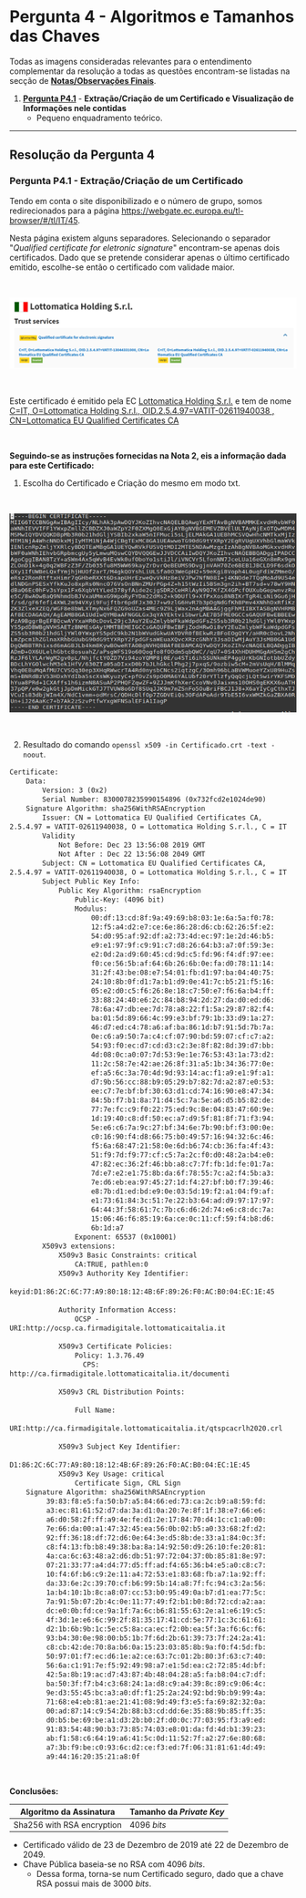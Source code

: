 # Pergunta 4 - Algoritmos e Tamanhos das Chaves

Todas as imagens consideradas relevantes para o entendimento complementar da resolução a todas as questões encontram-se listadas na secção de [**Notas/Observações Finais**](#notasobservações-finais).

1. [**Pergunta P4.1**]() - **Extração/Criação de um Certificado e Visualização de Informações nele contidas**
    - Pequeno enquadramento teórico.
    
---

## Resolução da Pergunta 4

### Pergunta P4.1 - Extração/Criação de um Certificado

Tendo em conta o site disponibilizado e o número de grupo, somos redirecionados para a página https://webgate.ec.europa.eu/tl-browser/#/tl/IT/45.

Nesta página existem alguns separadores. Selecionando o separador "*Qualified certificate for eletronic signature*" encontram-se apenas dois certificados. Dado que se pretende considerar apenas o último certificado emitido, escolhe-se então o certificado com validade maior.

<br/>

<p align="center">
    <img src="Qualified%20Certificate.PNG">
</p>

<br/>

 Este certificado é emitido pela EC [Lottomatica Holding S.r.l.](https://webgate.ec.europa.eu/tl-browser/#/tl/IT/45) e tem de nome [C=IT, O=Lottomatica Holding S.r.l., OID.2.5.4.97=VATIT-02611940038
, CN=Lottomatica EU Qualified Certificates CA](https://webgate.ec.europa.eu/tl-browser/#/tl/IT/45/2)

<br/>

**Seguindo-se as instruções fornecidas na Nota 2, eis a informação dada para este Certificado:**

1. Escolha do Certificado e Criação do mesmo em modo txt.

<br/>

<p align="center">
    <img width="519" height="349" src="Certificado.PNG">
</p>

<br/>

2. Resultado do comando `openssl x509 -in Certificado.crt -text -noout`.

```
Certificate:
    Data:
        Version: 3 (0x2)
        Serial Number: 8300078235990154896 (0x732fcd2e1024de90)
    Signature Algorithm: sha256WithRSAEncryption
        Issuer: CN = Lottomatica EU Qualified Certificates CA, 2.5.4.97 = VATIT-02611940038, O = Lottomatica Holding S.r.l., C = IT
        Validity
            Not Before: Dec 23 13:56:08 2019 GMT
            Not After : Dec 22 13:56:08 2049 GMT
        Subject: CN = Lottomatica EU Qualified Certificates CA, 2.5.4.97 = VATIT-02611940038, O = Lottomatica Holding S.r.l., C = IT
        Subject Public Key Info:
            Public Key Algorithm: rsaEncryption
                Public-Key: (4096 bit)
                Modulus:
                    00:df:13:cd:8f:9a:49:69:b8:03:1e:6a:5a:f0:78:
                    12:f5:a4:d2:e7:ce:6e:86:28:d6:cb:62:26:5f:e2:
                    54:d0:95:af:92:df:a2:73:4d:ec:97:1e:2d:46:b5:
                    e9:e1:97:9f:c9:91:c7:d8:26:64:b3:a7:0f:59:3e:
                    e2:0d:2a:d9:60:45:cd:9d:c5:fd:96:f4:df:97:ee:
                    f0:ce:56:5b:af:64:6b:26:6b:0e:fa:d0:78:11:14:
                    31:2f:43:be:08:e7:54:01:fb:d1:97:ba:04:40:75:
                    24:10:8b:0f:d1:7a:b1:d9:0e:41:7c:b5:21:f5:16:
                    05:e2:d0:c5:f6:26:8e:18:c7:50:e7:f6:6a:b4:ff:
                    33:88:24:40:e6:2c:84:b8:94:2d:27:da:d0:ed:d6:
                    78:6a:47:db:ee:7d:78:a8:22:f1:5a:29:87:82:f4:
                    ba:01:5d:89:66:4c:99:e3:bf:79:1b:33:d9:1a:27:
                    46:d7:ed:c4:78:a6:af:ba:86:1d:b7:91:5d:7b:7a:
                    0e:c6:a9:50:7a:c4:cf:07:90:bd:59:07:cf:c7:a2:
                    54:93:f0:ec:d7:cd:d3:c2:3e:8f:82:8d:39:d7:bb:
                    4d:08:0c:a0:07:7d:53:9e:1e:76:53:43:1a:73:d2:
                    11:2c:58:7e:42:ae:26:8f:31:a5:1b:34:36:77:0e:
                    ef:a5:6c:3a:70:4d:9d:93:14:ac:f1:a9:e1:9f:a1:
                    d7:9b:56:cc:88:b9:05:29:b7:82:7d:a2:87:e0:53:
                    ee:c7:7e:bf:bf:30:63:d1:cd:74:16:90:e8:47:34:
                    84:5b:f7:b1:8a:71:d4:5c:7a:5e:a6:d5:b5:82:de:
                    77:7e:fc:c9:f0:22:75:ed:9c:8e:04:83:47:60:9e:
                    1d:19:40:c8:df:50:ec:a7:d9:5f:81:8f:71:f3:94:
                    5e:e6:c6:7a:9c:27:bf:34:6e:7b:90:bf:f3:00:0e:
                    c0:16:90:f4:d8:66:75:b0:49:57:16:94:32:6c:46:
                    f5:6a:68:47:21:58:0e:6d:b6:74:cb:36:fa:4f:43:
                    51:f9:7d:f9:77:cf:c5:7a:2c:f0:d0:48:2a:b4:e0:
                    47:82:ec:36:2f:46:bb:a8:c7:7f:fb:1d:fe:01:7a:
                    7d:e7:e2:e1:75:8b:da:6f:78:55:7c:a2:f4:5b:a3:
                    7e:d6:eb:ea:97:45:27:1d:f4:27:bf:b0:f7:39:46:
                    e8:7b:d1:ed:bd:e9:0e:03:5d:19:f2:a1:04:f9:af:
                    e1:73:61:84:3c:51:7e:22:b3:64:ad:d9:97:17:97:
                    64:44:3f:58:61:7c:7b:c6:d6:2d:74:e6:c8:dc:7a:
                    15:06:46:f6:85:19:6a:ce:0c:11:cf:59:f4:b8:d6:
                    6b:1d:a7
                Exponent: 65537 (0x10001)
        X509v3 extensions:
            X509v3 Basic Constraints: critical
                CA:TRUE, pathlen:0
            X509v3 Authority Key Identifier: 
                keyid:D1:86:2C:6C:77:A9:80:18:12:4B:6F:89:26:F0:AC:B0:04:EC:1E:45

            Authority Information Access: 
                OCSP - URI:http://ocsp.ca.firmadigitale.lottomaticaitalia.it

            X509v3 Certificate Policies: 
                Policy: 1.3.76.49
                  CPS: http://ca.firmadigitale.lottomaticaitalia.it/documenti

            X509v3 CRL Distribution Points: 

                Full Name:
                  URI:http://ca.firmadigitale.lottomaticaitalia.it/qtspcacrlh2020.crl

            X509v3 Subject Key Identifier: 
                D1:86:2C:6C:77:A9:80:18:12:4B:6F:89:26:F0:AC:B0:04:EC:1E:45
            X509v3 Key Usage: critical
                Certificate Sign, CRL Sign
    Signature Algorithm: sha256WithRSAEncryption
         39:83:f8:e5:fa:50:b7:a5:84:66:ed:73:ca:2c:b9:a8:59:fd:
         a3:ec:81:61:52:d7:da:3a:d1:0a:20:7e:8f:1f:38:e7:66:e6:
         a6:d0:58:2f:ff:a9:4e:fe:d1:2e:17:84:70:d4:1c:c1:a0:00:
         7e:66:da:00:a1:47:32:45:ea:56:0b:02:b5:a0:33:68:2f:d2:
         92:ff:36:18:df:72:d6:0e:64:3e:d5:8b:de:33:a1:84:0c:3f:
         c8:f4:13:fb:b8:49:38:ba:8a:14:92:50:d9:26:10:fe:20:81:
         4a:ca:6c:63:48:a2:d6:db:51:97:72:04:37:0b:85:81:8e:97:
         07:21:33:77:a4:d4:77:d5:ff:ad:f4:65:36:b4:e5:a0:c8:c7:
         10:f4:6f:b6:c9:2e:11:a4:72:53:e1:83:68:fb:a7:1a:92:ff:
         da:33:6e:2c:39:70:cf:b6:99:5b:14:a8:7f:fc:94:c3:2a:56:
         1a:b4:10:1b:8c:a8:07:cc:53:b0:95:49:0a:b7:d1:ea:77:5c:
         7a:91:5b:07:2b:4c:0e:11:77:49:f2:b1:b0:8d:72:cd:a2:aa:
         dc:e0:0b:fd:ce:9a:1f:7a:6c:b6:81:55:63:2e:a1:e6:19:c5:
         4f:3d:1e:e6:6c:99:2f:81:35:17:41:cd:5e:77:1c:3c:61:61:
         d2:1b:6b:9b:1c:5e:c5:8a:ca:ec:f2:0b:ea:5f:3a:f6:6c:f6:
         93:b4:30:0e:98:00:b5:1b:7f:6d:2b:61:39:73:7f:24:2a:41:
         c8:cb:42:de:70:8a:b6:0a:15:23:03:85:8b:9a:f0:f4:5d:fb:
         50:97:01:f7:ec:d6:1e:a2:ce:63:7c:01:2b:80:3f:63:c7:40:
         56:6a:c1:91:7e:f5:92:49:98:a7:e1:5d:ea:c2:72:85:4d:bf:
         42:5a:8b:19:ac:d7:43:87:4b:48:04:28:a5:fa:b8:04:c7:df:
         ba:50:3f:f7:b4:c3:68:24:1a:d8:c9:a4:39:8c:89:c9:06:4c:
         9e:d3:55:45:bc:a3:a0:df:f1:25:2a:24:92:bd:9b:b9:99:4a:
         71:68:e4:eb:81:ae:21:41:08:9d:49:f3:e5:fa:69:82:32:0a:
         00:ad:87:14:c9:54:2b:88:b3:cd:dd:6e:35:88:9b:85:ff:35:
         d0:b5:be:69:be:a1:d3:2b:b0:2f:d0:0c:77:03:95:f3:a9:ed:
         91:83:54:48:90:b3:73:85:74:03:e8:01:da:fd:4d:b1:39:23:
         ab:f1:58:c6:64:19:a6:41:5c:0d:11:52:7f:a2:27:6e:80:68:
         a7:3b:f9:be:c0:93:6c:d2:ce:f3:ed:7f:06:31:81:61:4d:49:
         a9:44:16:20:35:21:a8:0f
```

<br/>

**Conclusões:**

| Algoritmo da Assinatura    | Tamanho da *Private Key* |
| -------------------------- | ------------------------ |
| Sha256 with RSA encryption | 4096 *bits*              |

- Certificado válido de 23 de Dezembro de 2019 até 22 de Dezembro de 2049.
- Chave Pública baseia-se no RSA com 4096 *bits*.
  - Dessa forma, torna-se num Certificado seguro, dado que a chave RSA possui mais de 3000 *bits*.